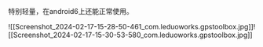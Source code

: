 特别轻量，在android6上还能正常使用。

![[Screenshot_2024-02-17-15-28-50-461_com.leduoworks.gpstoolbox.jpg]]![[Screenshot_2024-02-17-15-30-53-580_com.leduoworks.gpstoolbox.jpg]]